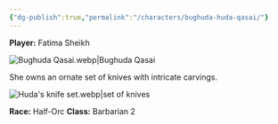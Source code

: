 ```yaml
---
{"dg-publish":true,"permalink":"/characters/bughuda-huda-qasai/"}
---
```


**Player:** Fatima Sheikh

![Bughuda Qasai.webp|Bughuda Qasai](/img/user/Assets/Bughuda%20Qasai.webp)

She owns an ornate set of knives with intricate carvings.

![Huda's knife set.webp|set of knives](/img/user/Assets/Huda's%20knife%20set.webp)

**Race:** Half-Orc
**Class:** Barbarian 2
